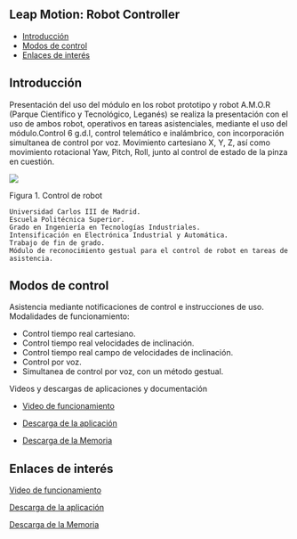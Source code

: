 ## Leap Motion: Robot Controller

- [Introducción](#introducción)
- [Modos de control](#modos-de-control)
- [Enlaces de interés](#enlaces-de-interés)

## Introducción

Presentación del uso del módulo en los robot prototipo y robot A.M.O.R (Parque Científico y Tecnológico, Leganés) se realiza la presentación con el uso de ambos robot, operativos en tareas asistenciales, mediante el uso del módulo.Control 6 g.d.l, control telemático e inalámbrico, con incorporación simultanea de control por voz.
Movimiento cartesiano X, Y, Z, así como movimiento rotacional Yaw, Pitch, Roll, junto al control de estado de la pinza en cuestión.

![](https://lh3.googleusercontent.com/dtyw1scpNiuBd87cPYhppHJS0Zyc6I07M88B2-K7aGxYgpquwL9oOyliU_XxuRS0PzHtvo88_Q=w640-h360-p)

Figura 1. Control de robot

```
Universidad Carlos III de Madrid.
Escuela Politécnica Superior.
Grado en Ingeniería en Tecnologías Industriales.
Intensificación en Electrónica Industrial y Automática.
Trabajo de fin de grado.
Módulo de reconocimiento gestual para el control de robot en tareas de asistencia.
```

## Modos de control

Asistencia mediante notificaciones de control e instrucciones de uso.
Modalidades de funcionamiento:

- Control tiempo real cartesiano.
- Control tiempo real velocidades de inclinación.
- Control tiempo real campo de velocidades de inclinación.
- Control por voz.
- Simultanea de control por voz, con un método gestual.

Videos y descargas de aplicaciones y documentación

- [Video de funcionamiento](https://www.youtube.com/watch?time_continue=2&v=DU1mztLFsmE)

- [Descarga de la aplicación](https://github.com/davidvelascogarcia)

- [Descarga de la Memoria](https://www.researchgate.net/publication/319902393_Modulo_de_reconocimiento_gestual_para_control_de_robot_en_tareas_de_asistencia)


## Enlaces de interés

[Video de funcionamiento](https://www.youtube.com/watch?time_continue=2&v=DU1mztLFsmE)

[Descarga de la aplicación](https://github.com/davidvelascogarcia)

[Descarga de la Memoria](https://www.researchgate.net/publication/319902393_Modulo_de_reconocimiento_gestual_para_control_de_robot_en_tareas_de_asistencia)
